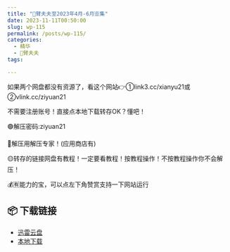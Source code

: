 ```yaml
---
title: "🌸臂夫夫至2023年4月-6月🈴集"
date: 2023-11-11T00:50:00
slug: wp-115
permalink: /posts/wp-115/
categories:
  - 精华
  - 🌸臂夫夫
tags:

---
```


如果两个网盘都没有资源了，看这个网站👉①link3.cc/xianyu21或②vlink.cc/ziyuan21

不需要注册账号！直接点本地下载转存OK？懂吧！

🟢解压密码:ziyuan21

🔵解压用解压专家！(应用商店有)

🟡转存的链接网盘有教程！一定要看教程！按教程操作！不按教程操作你不会解压！

💰🈶能力的宝，可以点左下角赞赏支持一下网站运行

## 📦 下载链接
- [迅雷云盘](https://blziyuan21.com/pay-download/115?key=907d68abfe&down_id=0)
- [本地下载](https://blziyuan21.com/pay-download/115?key=907d68abfe&down_id=1)

